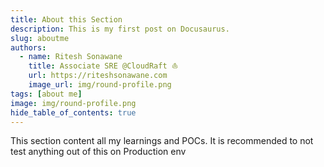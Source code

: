 ```yaml
---
title: About this Section
description: This is my first post on Docusaurus.
slug: aboutme
authors:
  - name: Ritesh Sonawane
    title: Associate SRE @CloudRaft ⛵
    url: https://riteshsonawane.com
    image_url: img/round-profile.png
tags: [about me]
image: img/round-profile.png
hide_table_of_contents: true
---
```


This section content all my learnings and POCs. It is recommended to not test anything out of this on Production env 
